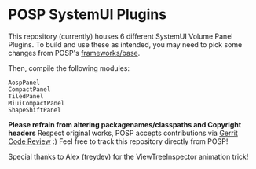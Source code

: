 # POSP SystemUI Plugins

This repository (currently) houses 6 different SystemUI Volume Panel Plugins.
To build and use these as intended, you may need to pick some changes from POSP's [frameworks/base](https://github.com/PotatoProject/frameworks_base).

Then, compile the following modules:
```
AospPanel
CompactPanel
TiledPanel
MiuiCompactPanel
ShapeShiftPanel
```

**Please refrain from altering packagenames/classpaths and Copyright headers**
Respect original works, POSP accepts contributions via [Gerrit Code Review](review.potatoproject.co) :)
Feel free to track this repository directly from POSP!

Special thanks to Alex (treydev) for the ViewTreeInspector animation trick!
